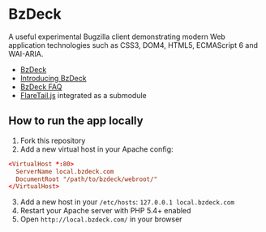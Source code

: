 # BzDeck

A useful experimental Bugzilla client demonstrating modern Web application technologies such as CSS3, DOM4, HTML5, ECMAScript 6 and WAI-ARIA.

* [BzDeck](https://www.bzdeck.com/)
* [Introducing BzDeck](https://www.bzdeck.com/about/)
* [BzDeck FAQ](https://www.bzdeck.com/faq/)
* [FlareTail.js](https://github.com/kyoshino/flaretail.js) integrated as a submodule

## How to run the app locally

1. Fork this repository
2. Add a new virtual host in your Apache config:
  ```conf
  <VirtualHost *:80>
    ServerName local.bzdeck.com
    DocumentRoot "/path/to/bzdeck/webroot/"
  </VirtualHost>
  ```

3. Add a new host in your `/etc/hosts`: `127.0.0.1 local.bzdeck.com`
4. Restart your Apache server with PHP 5.4+ enabled
5. Open `http://local.bzdeck.com/` in your browser

